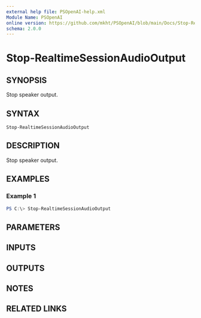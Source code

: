 ```yaml
---
external help file: PSOpenAI-help.xml
Module Name: PSOpenAI
online version: https://github.com/mkht/PSOpenAI/blob/main/Docs/Stop-RealtimeSessionAudioOutput.md
schema: 2.0.0
---
```


# Stop-RealtimeSessionAudioOutput

## SYNOPSIS
Stop speaker output.

## SYNTAX

```
Stop-RealtimeSessionAudioOutput
```

## DESCRIPTION
Stop speaker output.

## EXAMPLES

### Example 1
```powershell
PS C:\> Stop-RealtimeSessionAudioOutput
```

## PARAMETERS

## INPUTS

## OUTPUTS

## NOTES

## RELATED LINKS
